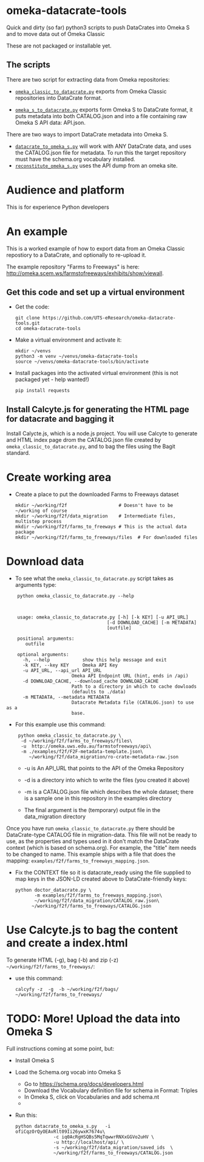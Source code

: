 # omeka-datacrate-tools
Quick and dirty (so far) python3 scripts to push  DataCrates into Omeka S and to move data out of Omeka Classic

These are not packaged or installable yet.

## The scripts

There are two script for extracting data from Omeka repositories:

-  [`omeka_classic_to_datacrate.py`](./omeka_classic_to_datacrate.py) exports
   from Omeka Classic repositories into DataCrate format.

-  [`omeka_s_to_datacrate.py`](./omeka_s_to_datacrate.py) exports form Omeka S
   to DataCrate format, it puts metadata into both CATALOG.json and into a file
   containing raw Omeka S API data: API.json.

There are two ways to import DataCrate metadata into Omeka S.

-   [`datacrate_to_omeka_s.py`](./datacrate_to_omeka_s.py) will work with ANY
    DataCrate data, and uses the CATALOG.json file for metadata. To run this the target repository must have the schema.org vocabulary installed.
-   [`reconstitute_omeka_s.py`](./reconstitute_omeka_s.py) uses the API dump from an omeka site.



# Audience and platform

This is for experience Python developers

# An example

This is a worked example of how to export data from an Omeka Classic repostiory to a DataCrate, and optionally to re-upload it.

The example repository "Farms to Freeways" is here:
<http://omeka.scem.ws/farmstofreeways/exhibits/show/viewall>.

## Get this code and set up a virtual environment

-  Get the code:
    ```
    git clone https://github.com/UTS-eResearch/omeka-datacrate-tools.git
    cd omeka-datacrate-tools
    ```

-  Make a virtual environment and activate it:

   ```
   mkdir ~/venvs
   python3 -m venv ~/venvs/omeka-datacrate-tools
   source ~/venvs/omeka-datacrate-tools/bin/activate
   ```

-  Install packages into the activated virtual environment (this is not packaged yet - help wanted!)

   ```
   pip install requests
   ```

## Install Calcyte.js for generating the HTML page for datacrate and bagging it

Install Calycte.js, which is a node.js project. You will use Calcyte to generate
and HTML index page drom the CATALOG.json file created by
```omeka_classic_to_datacrate.py```, and to bag the files using the Bagit standard.


# Create working area

- Create a place to put the downloaded Farms to Freeways dataset

    ```
    mkdir ~/working/f2f                   # Doesn't have to be ~/working of course
    mkdir ~/working/f2f/data_migration    # Intermediate files, multistep process
    mkdir ~/working/f2f/farms_to_freeways # This is the actual data package
    mkdir ~/working/f2f/farms_to_freeways/files  # For downloaded files
    ```


# Download data

-  To see what the ```omeka_classic_to_datacrate.py``` script takes as arguments type:

```
    python omeka_classic_to_datacrate.py --help



    usage: omeka_classic_to_datacrate.py [-h] [-k KEY] [-u API_URL]
                                     [-d DOWNLOAD_CACHE] [-m METADATA]
                                     [outfile]

    positional arguments:
       outfile

    optional arguments:
      -h, --help            show this help message and exit
      -k KEY, --key KEY     Omeka API Key
      -u API_URL, --api_url API_URL
                        Omeka API Endpoint URL (hint, ends in /api)
      -d DOWNLOAD_CACHE, --download_cache DOWNLOAD_CACHE
                        Path to a directory in which to cache dowloads
                        (defaults to ./data)
      -m METADATA, --metadata METADATA
                        Datacrate Metadata file (CATALOG.json) to use as a
                        base.

```

-  For this example use this command:

    ```
     python omeka_classic_to_datacrate.py \
      -d ~/working/f2f/farms_to_freeways/files\
      -u  http://omeka.uws.edu.au/farmstofreeways/api\
      -m ./examples/f2f/F2F-metadata-template.json\
         ~/working/f2f/data_migration/ro-crate-metadata-raw.json
    ```



   -  -u is An API_URL that points to the API of the Omeka Repository

   -  -d is a directory into which to write the files (you created it above)

   -  -m is a CATALOG.json file which describes the whole dataset; there is a
      sample one in this repository in the examples directory

   -  The final argument is the (temporary) output file in the data_migration
      directory


Once you have run ```omeka_classic_to_datacrate.py``` there should be
DataCrate-type CATALOG file in migration-data. This file will not be ready to
use, as the properties and types used in it don't match the DataCrate context
(which is based on schema.org). For example, the "title" item needs to be
changed to name. This example ships with a file that does the mapping: ```examples/f2f/farms_to_freeways_mapping.json```.

-  Fix the CONTEXT file so it is datacrate_ready using the file supplied to map keys in the JSON-LD created above to DataCrate-friendly keys:

    ```
    python doctor_datacrate.py \
           -m examples/f2f/farms_to_freeways_mapping.json\
           ~/working/f2f/data_migration/CATALOG_raw.json\
          ~/working/f2f/farms_to_freeways/CATALOG.json
     ```

# Use Calcyte.js to bag the content and create a index.html

To generate HTML (-g), bag (-b) and zip (-z) ```~/working/f2f/farms_to_freeways/```:

-  use this command:

    ```
    calcyfy -z  -g  -b ~/working/f2f/bags/ ~/working/f2f/farms_to_freeways/
    ```



# TODO: More! Upload the data into Omeka S

Full instructions coming at some point, but:

-  Install Omeka S

-  Load the Schema.org vocab into Omeka S
   - Go to https://schema.org/docs/developers.html
   -  Download the Vocabulary definition file for schema in Format: Triples
   -  In Omeka S, click on Vocabularies and add schema.nt
   -

-  Run this:
    ```
    python datacrate_to_omeka_s.py   -i ofiCqzOrQyOEAvRlt09Ii26ywxK7674u\
                  -c iq0AcRgHSQBs5MqTqwwrRNXxGGVo2uHV \ 
                  -u http://localhost/api/ \
                  -s ~/working/f2f/data_migration/saved_ids  \
                  ~/working/f2f/farms_to_freeways/CATALOG.json
    ```
